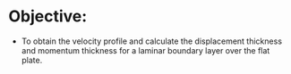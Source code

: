 # Objective:

- To obtain the velocity profile and calculate the displacement thickness and momentum thickness for a laminar boundary layer over the flat plate.

